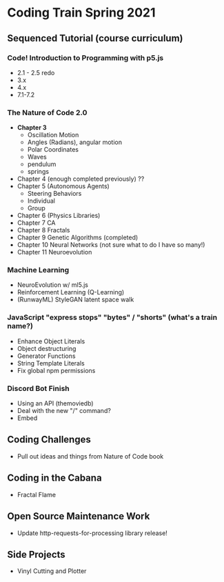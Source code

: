 # Coding Train Spring 2021

## Sequenced Tutorial (course curriculum)

### Code! Introduction to Programming with p5.js
* 2.1 - 2.5 redo
* 3.x
* 4.x
* 7.1-7.2

### The Nature of Code 2.0
* **Chapter 3**
    * Oscillation Motion
    * Angles (Radians), angular motion
    * Polar Coordinates
    * Waves
    * pendulum
    * springs
* Chapter 4 (enough completed previously) ??
* Chapter 5 (Autonomous Agents)
    * Steering Behaviors
    * Individual
    * Group
* Chapter 6 (Physics Libraries)
* Chapter 7 CA
* Chapter 8 Fractals
* Chapter 9 Genetic Algorithms (completed)
* Chapter 10 Neural Networks (not sure what to do I have so many!)
* Chapter 11 Neuroevolution

### Machine Learning
* NeuroEvolution w/ ml5.js
* Reinforcement Learning (Q-Learning)
* (RunwayML) StyleGAN latent space walk

### JavaScript "express stops" "bytes" / "shorts" (what's a train name?)
* Enhance Object Literals
* Object destructuring
* Generator Functions
* String Template Literals
* Fix global npm permissions

### Discord Bot Finish
* Using an API (themoviedb)
* Deal with the new "/" command?
* Embed

## Coding Challenges
* Pull out ideas and things from Nature of Code book

## Coding in the Cabana
* Fractal Flame

## Open Source Maintenance Work
* Update http-requests-for-processing library release!

## Side Projects
* Vinyl Cutting and Plotter
